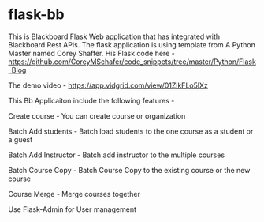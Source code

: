 # flask-bb
This is Blackboard Flask Web application that has integrated with Blackboard Rest APIs. The flask application is using template from A Python Master named Corey Shaffer. 
His Flask code here -  https://github.com/CoreyMSchafer/code_snippets/tree/master/Python/Flask_Blog

The demo video - https://app.vidgrid.com/view/01ZikFLo5lXz

This Bb Applicaiton include the following features - 

Create course - You can create course or organization

Batch Add students - Batch load students to the one course as a student or a guest

Batch Add Instructor - Batch add instructor to the multiple courses

Batch Course Copy - Batch Course Copy to the existing course or the new course

Course Merge - Merge courses together

Use Flask-Admin for User management
